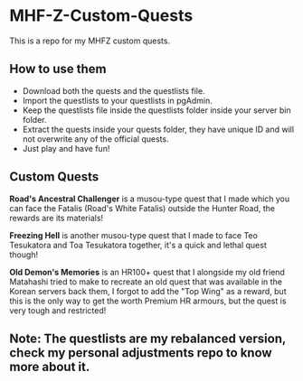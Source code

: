 # MHF-Z-Custom-Quests
This is a repo for my MHFZ custom quests.

## How to use them
* Download both the quests and the questlists file.
* Import the questlists to your questlists in pgAdmin.
* Keep the questlists file inside the questlists folder inside your server bin folder.
* Extract the quests inside your quests folder, they have unique ID and will not overwrite any of the official quests.
* Just play and have fun!

## Custom Quests
**Road's Ancestral Challenger** is a musou-type quest that I made which you can face the Fatalis (Road's White Fatalis) outside the Hunter Road, the rewards are its materials!

**Freezing Hell** is another musou-type quest that I made to face Teo Tesukatora and Toa Tesukatora together, it's a quick and lethal quest though!

**Old Demon's Memories** is an HR100+ quest that I alongside my old friend Matahashi tried to make to recreate an old quest that was available in the Korean servers back them, I forgot to add the "Top Wing" as a reward, but this is the only way to get the worth Premium HR armours, but the quest is very tough and restricted!

## Note: The questlists are my rebalanced version, check my personal adjustments repo to know more about it.
